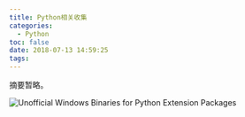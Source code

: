```yaml
---
title: Python相关收集
categories:
  - Python
toc: false
date: 2018-07-13 14:59:25
tags:
---
```

摘要暂略。
<!-- more -->

![Unofficial Windows Binaries for Python Extension Packages](https://www.lfd.uci.edu/~gohlke/pythonlibs/)  

